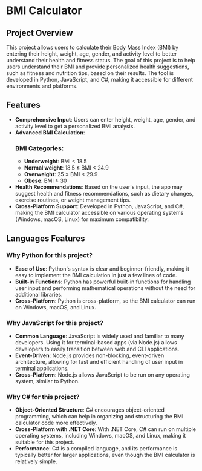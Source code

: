 # BMI Calculator

## Project Overview
This project allows users to calculate their Body Mass Index (BMI) by entering their height, weight, age, gender, and activity level to better understand their health and fitness status. The goal of this project is to help users understand their BMI and provide personalized health suggestions, such as fitness and nutrition tips, based on their results. The tool is developed in Python, JavaScript, and C#, making it accessible for different environments and platforms.

## Features
- **Comprehensive Input**: Users can enter height, weight, age, gender, and activity level to get a personalized BMI analysis.
- **Advanced BMI Calculation**:
   ### BMI Categories:
   - **Underweight**: BMI < 18.5
   - **Normal weight**: 18.5 ≤ BMI < 24.9
   - **Overweight**: 25 ≤ BMI < 29.9
   - **Obese**: BMI ≥ 30
- **Health Recommendations**: Based on the user's input, the app may suggest health and fitness recommendations, such as dietary changes, exercise routines, or weight management tips.
- **Cross-Platform Support**: Developed in Python, JavaScript, and C#, making the BMI calculator accessible on various operating systems (Windows, macOS, Linux) for maximum compatibility.

## Languages Features

### Why Python for this project?
- **Ease of Use**: Python's syntax is clear and beginner-friendly, making it easy to implement the BMI calculation in just a few lines of code.
- **Built-in Functions**: Python has powerful built-in functions for handling user input and performing mathematical operations without the need for additional libraries.
- **Cross-Platform**: Python is cross-platform, so the BMI calculator can run on Windows, macOS, and Linux.

### Why JavaScript for this project?
- **Common Language**: JavaScript is widely used and familiar to many developers. Using it for terminal-based apps (via Node.js) allows developers to easily transition between web and CLI applications.
- **Event-Driven**: Node.js provides non-blocking, event-driven architecture, allowing for fast and efficient handling of user input in terminal applications.
- **Cross-Platform**: Node.js allows JavaScript to be run on any operating system, similar to Python.

### Why C# for this project?
- **Object-Oriented Structure**: C# encourages object-oriented programming, which can help in organizing and structuring the BMI calculator code more effectively.
- **Cross-Platform with .NET Core**: With .NET Core, C# can run on multiple operating systems, including Windows, macOS, and Linux, making it suitable for this project.
- **Performance**: C# is a compiled language, and its performance is typically better for larger applications, even though the BMI calculator is relatively simple.
